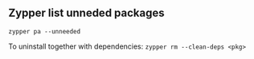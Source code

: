 ## Zypper list unneded packages

`zypper pa --unneeded`

To uninstall together with dependencies: `zypper rm --clean-deps <pkg>`
